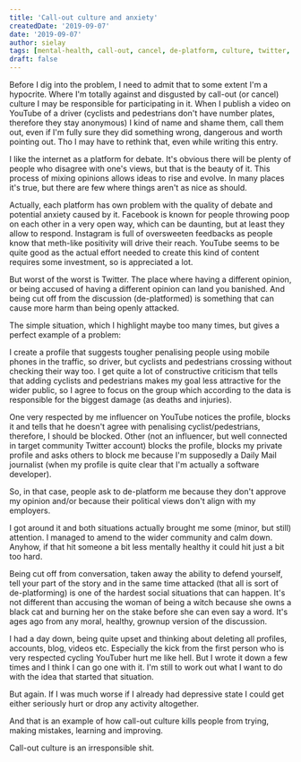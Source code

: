 ```yaml
---
title: 'Call-out culture and anxiety'
createdDate: '2019-09-07'
date: '2019-09-07'
author: sielay
tags: [mental-health, call-out, cancel, de-platform, culture, twitter, social-media, youtube]
draft: false
---
```


Before I dig into the problem, I need to admit that to some extent I'm a hypocrite. Where I'm totally against and disgusted by call-out (or cancel) culture I may be responsible for participating in it. When I publish a video on YouTube of a driver (cyclists and pedestrians don't have number plates, therefore they stay anonymous) I kind of name and shame them, call them out, even if I'm fully sure they did something wrong, dangerous and worth pointing out. Tho I may have to rethink that, even while writing this entry.

I like the internet as a platform for debate. It's obvious there will be plenty of people who disagree with one's views, but that is the beauty of it. This process of mixing opinions allows ideas to rise and evolve. In many places it's true, but there are few where things aren't as nice as should.

Actually, each platform has own problem with the quality of debate and potential anxiety caused by it. Facebook is known for people throwing poop on each other in a very open way, which can be daunting, but at least they allow to respond. Instagram is full of oversweeten feedbacks as people know that meth-like positivity will drive their reach. YouTube seems to be quite good as the actual effort needed to create this kind of content requires some investment, so is appreciated a lot.

But worst of the worst is Twitter. The place where having a different opinion, or being accused of having a different opinion can land you banished. And being cut off from the discussion (de-platformed) is something that can cause more harm than being openly attacked.

The simple situation, which I highlight maybe too many times, but gives a perfect example of a problem:

I create a profile that suggests tougher penalising people using mobile phones in the traffic, so driver, but cyclists and pedestrians crossing without checking their way too. I get quite a lot of constructive criticism that tells that adding cyclists and pedestrians makes my goal less attractive for the wider public, so I agree to focus on the group which according to the data is responsible for the biggest damage (as deaths and injuries).

One very respected by me influencer on YouTube notices the profile, blocks it and tells that he doesn't agree with penalising cyclist/pedestrians, therefore, I should be blocked.
Other (not an influencer, but well connected in target community Twitter account) blocks the profile, blocks my private profile and asks others to block me because I'm supposedly a Daily Mail journalist (when my profile is quite clear that I'm actually a software developer).

So, in that case, people ask to de-platform me because they don't approve my opinion and/or because their political views don't align with my employers.

I got around it and both situations actually brought me some (minor, but still) attention. I managed to amend to the wider community and calm down. Anyhow, if that hit someone a bit less mentally healthy it could hit just a bit too hard.

Being cut off from conversation, taken away the ability to defend yourself, tell your part of the story and in the same time attacked (that all is sort of de-platforming) is one of the hardest social situations that can happen. It's not different than accusing the woman of being a witch because she owns a black cat and burning her on the stake before she can even say a word. It's ages ago from any moral, healthy, grownup version of the discussion.

I had a day down, being quite upset and thinking about deleting all profiles, accounts, blog, videos etc. Especially the kick from the first person who is very respected cycling YouTuber hurt me like hell. But I wrote it down a few times and I think I can go one with it. I'm still to work out what I want to do with the idea that started that situation.

But again. If I was much worse if I already had depressive state I could get either seriously hurt or drop any activity altogether.

And that is an example of how call-out culture kills people from trying, making mistakes, learning and improving.

Call-out culture is an irresponsible shit.


